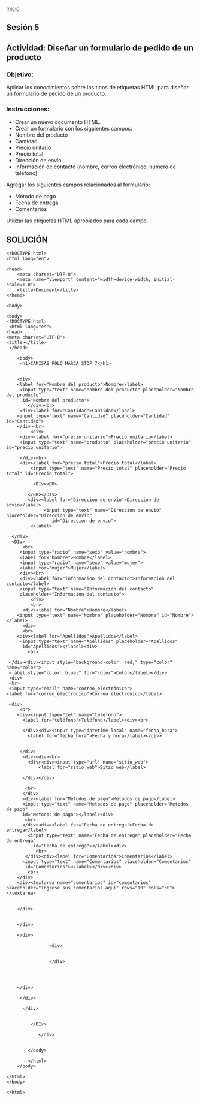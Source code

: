 <!-- No borrar o modificar -->
[Inicio](./index.md)

## Sesión 5 


## Actividad: Diseñar un formulario de pedido de un producto

### Objetivo:

Aplicar los conocimientos sobre los tipos de etiquetas HTML para diseñar un formulario de pedido de un producto.

### Instrucciones:

- Crear un nuevo documento HTML.
- Crear un formulario con los siguientes campos:
- Nombre del producto
- Cantidad
- Precio unitario
- Precio total
- Dirección de envío
- Información de contacto (nombre, correo electrónico, número de teléfono)

Agregar los siguientes campos relacionados al formulario:
- Método de pago
- Fecha de entrega
- Comentarios

Utilizar las etiquetas HTML apropiados para cada campo.

## SOLUCIÓN

```
<!DOCTYPE html>
<html lang="en">

<head>
    <meta charset="UTF-8">
    <meta name="viewport" content="width=device-width, initial-scale=1.0">
    <title>Document</title>
</head>

<body>

<body>
<!DOCTYPE html>
 <html lang="es">
<head>
<meta charset="UTF-8">
<title></title>
 </head>

    <body>
     <h1>CAMISAS POLO MARCA STOP 7</h1>


    <div>
    <label for="Nombre del producto">Nombre</label>
     <input type="text" name="nombre del producto" placeholder="Nombre del producto"
      id="Nombre del producto">
        </div><br>
     <div><label for="Cantidad">Cantidad</label>
    <input type="text" name="Cantidad" placeholder="Cantidad" id="Cantidad">
    </div><br>
         <div>
     <div><label for="precio unitario">Precio unitario</label>
     <input type="text" name="producto" placeholder="precio unitario" id="precio unitario">

     </div><br>
     <div><label for="precio total">Precio total</label>
         <input type="text" name="Precio total" placeholder="Precio total" id="Precio total">

          <DIv><BR>

        </BR></DIv>
        <div><label for="Direccion de envio">Direccion de envio</label>
              <input type="text" name="Direccion de envio" placeholder="Direccion de envio"
                 id="Direccion de envio">
         </label>

  </div>
  <DIv>
      <br>
     <input type="radio" name="sexo" value="hombre">
     <label for="hombre">Hombre</label>
     <input type="radio" name="sexo" value="mujer">
     <label for="mujer">Mujer</label>
     <div><br>
     <div><label for="informacion del contacto">Informacion del contacto</label>
     <input type="text" name="Informacion del contacto"
     placeholder="Informacion del contacto">
         <div>
         <br>
      <div><label for="Nombre">Nombre</label>
    <input type="text" name="Nombre" placeholder="Nombre" id="Nombre"></label>
      <div>
      <br>
    <div><label for="Apellidos">Apellidos</label>
     <input type="text" name="Apellidos" placeholder="Apellidos"
      id="Apellidos"></label><div>
        <br>
    
 </div><div><input style="background-color: red;" type="color" name="color">
 <label style="color: blue;" for="color">Color</label></div>
 <div>
 <br>
 <input type="email" name="correo_electrónico">
<label for="correo_electrónico">Correo electrónico</label>

 <div>
     <br>
    <div><input type="tel" name="teléfono">
      <label for="teléfono">Teléfono</label><div><br>
                
      </div><div><input type="datetime-local" name="fecha_hora">
        <label for="fecha_hora">Fecha y hora</label></div>
            
            
     </div>
      <div><div><br>
        <div><div><input type="url" name="sitio_web">
            <label for="sitio_web">Sitio web</label>

      </div></div>
                
       <br>
      </div>
      <div><label for="Metodos de pago">Metodos de pago</label>
      <input type="text" name="Metodos de pago" placeholder="Metodos de pago"
      id="Metodos de pago"></label><div>
       <br>
      </div><div><label for="Fecha de entrega">Fecha de entrega</label>
        <input type="text" name="Fecha de entrega" placeholder="Fecha de entrega"
          id="Fecha de entrega"></label><div>
           <br>
       </div><div><label for="Comentarios">Comentarios</label>
      <input type="text" name="Comentarios" placeholder="Comentarios"
       id="Comentarios"></label></div><div>
        <br>
    </div>
    <div><textarea name="comentarios" id="comentarios" placeholder="Ingrese sus comentarios aquí" rows="10" cols="50"></textarea>
      

    </div>
      

    </div>

    </div>

                <div>


                </div>
  



    </div>

     </div>

      </div>


         </DIv>

            </div>


        </body>

        </html>
    </body>

</html>
</body>

</html>

```



